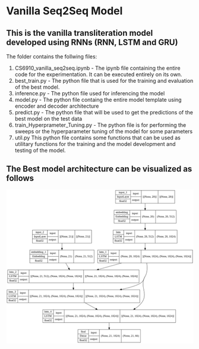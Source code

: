 # Vanilla Seq2Seq Model
## This is the vanilla transliteration model developed using RNNs (RNN, LSTM and GRU)
The folder contains the follwing files:  
1. CS6910_vanilla_seq2seq.ipynb - The ipynb file containing the entire code for the experimentation. It can be executed entirely on its own.  
2. best_train.py - The python file that is used for the training and evaluation of the best model.
3. inference.py - The python file used for inferencing the model
4. model.py - The python file containg the entire model template using encoder and decoder architecture
5. predict.py - The python file that will be used to get the predictions of the best model on the test data
6. train_Hyperprameter_Tuning.py - The python file is for performing the sweeps or the hyperparameter tuning of the model for some parameters
7. util.py This python file contains some functions that can be used as utilitary functions for the training and the model development and testing of the model.  
## The Best model architecture can be visualized as follows  
![Screenshot](model.png)
